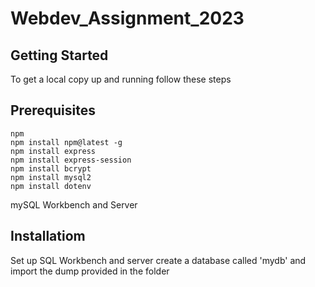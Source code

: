 # Webdev_Assignment_2023


## Getting Started
To get a local copy up and running follow these steps

## Prerequisites
```
npm
npm install npm@latest -g
npm install express
npm install express-session 
npm install bcrypt
npm install mysql2
npm install dotenv
```
mySQL Workbench and Server

## Installatiom

Set up SQL Workbench and server
create a database called 'mydb' and import the dump provided in the folder
